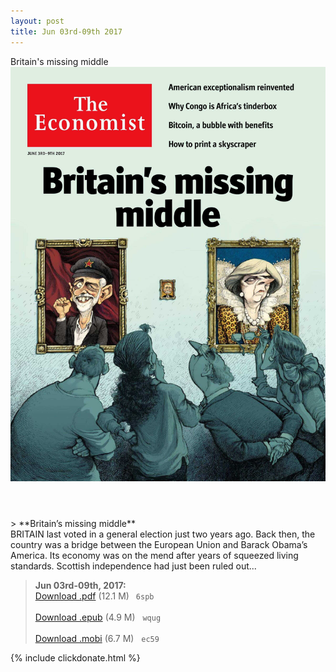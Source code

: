 ```yaml
---
layout: post
title: Jun 03rd-09th 2017
---
```


<div class="message">
	Britain's missing middle
</div>

<header class="xmas">
<div class="cover upload">
<img src="/public/img/the-economist/img_2017.06.03.jpg" />
</div>
</header>
<!--more-->
> **Britain’s missing middle** <br/>
BRITAIN last voted in a general election just two years ago. Back then, the country was a bridge between the European Union and Barack Obama’s America. Its economy was on the mend after years of squeezed living standards. Scottish independence had just been ruled out...

> **Jun 03rd-09th, 2017:**<br/>
[Download .pdf](https://pan.baidu.com/s/1kVn3ayr) (12.1 M)&ensp;
`6spb` <br/><br/>
[Download .epub](https://pan.baidu.com/s/1mieD5Ew) (4.9 M) &nbsp;
`wqug` <br/><br/>
[Download .mobi](https://pan.baidu.com/s/1bpIRxLl) (6.7 M) &nbsp;
`ec59`

{% include clickdonate.html %}

